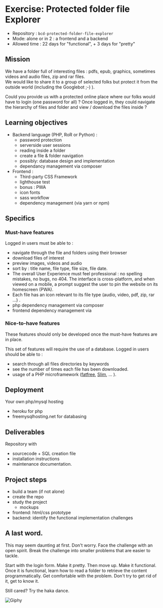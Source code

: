 # Exercise: Protected folder file Explorer

- Repository : `bcd-protected-folder-file-explorer`
- Mode: alone or in 2 : a frontend and a backend
- Allowed time : 22 days for "functional", + 3 days for "pretty"

## Mission
We have a folder full of interesting files : pdfs, epub, graphics, sometimes videos and audio files, zip and rar files.     
We would like to share it to a group of selected folks but protect it from the outside world (including the Googlebot ;-) ).  
 
Could you provide us with a protected online place where our folks would have to login (one password for all) ? Once logged in, they could navigate the hierarchy of files and folder and view / download the files inside ?

## Learning objectives
- Backend language (PHP, RoR or Python) : 
	- 	password protection
	-  serverside user sessions
	-  reading inside a folder
	-  create a file &amp; folder navigation
	-  possibly: database design and implementation
	-  dependancy management via composer
-  Frontend :
	-  Third-party CSS Framework
	-  lighthouse test
	-  bonus : PWA
	-  icon fonts
	-  sass workflow
	-  dependency management (via yarn or npm)

## Specifics

### Must-have features

Logged in users must be able to :

- navigate through the file and folders using their browser
- download files of interest
- preview images, videos and audio
- sort by : title name, file type, file size, file date.
- The overall User Experience must feel professional : no spelling mistakes, no bugs, no 404. The interface is cross-platform, and when viewed on a mobile, a prompt suggest the user to pin the website on its homescreen (PWA).
- Each file has an icon relevant to its file type (audio, video, pdf, zip, rar ...) .
- php dependency management via composer
- frontend dependency management via 

### Nice-to-have features
These features should only be developed once the must-have features are in place.  

This set of features will require the use  of a database.
Logged in users should be able to :

- search through all files directories by keywords
- see the number of times each file has been downloaded.
- usage of a PHP microframework ([fatfree](https://fatfreeframework.com), [Slim](https://www.slimframework.com/), ... ).

## Deployment
Your own php/mysql hosting
- heroku for php
- freemysqlhosting.net for databasing

## Deliverables
 Repository with 
 
 - sourcecode + SQL creation file
 - installation instructions
 - maintenance documentation.

## Project steps

- build a team (if not alone)
- create the repo
- study the project
	- mockups
- frontend: html/css prototype
- backend: identify the functional implementation challenges

## A last word.
This may seem daunting at first. Don't worry. Face the challenge with an open spirit. Break the challenge into smaller problems that are easier to tackle.  

Start with the login form. Make it pretty. Then move up. Make it functional. Once it is functional, learn how to read a folder to retrieve the content programmatically. Get comfortable with the problem. Don't try to get rid of it, get to know it.

Still cared?  Try the haka dance.

![Giphy](./haka.gif)

